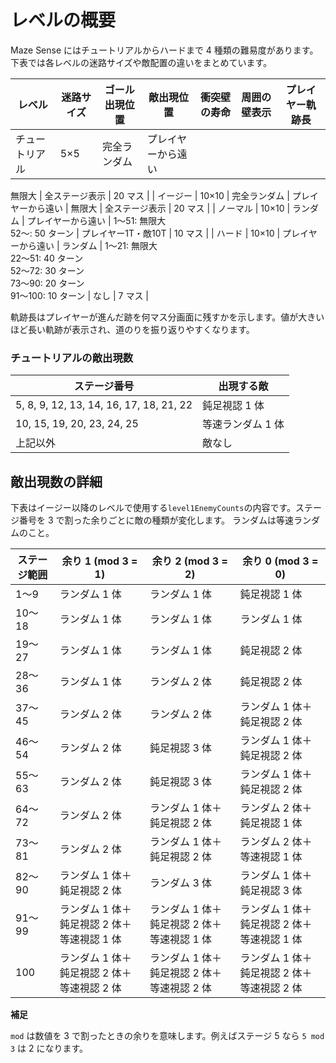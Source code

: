 # レベルの概要

Maze Sense にはチュートリアルからハードまで 4 種類の難易度があります。下表では各レベルの迷路サイズや敵配置の違いをまとめています。

| レベル         | 迷路サイズ | ゴール出現位置           | 敵出現位置         | 衝突壁の寿命                                                                                       | 周囲の壁表示           | プレイヤー軌跡長 |
| -------------- | ---------- | ------------------------ | ------------------ | -------------------------------------------------------------------------------------------------- | ---------------------- | ---------------- |
| チュートリアル | 5×5        | 完全ランダム             | プレイヤーから遠い |
無限大
                   | 全ステージ表示  | 20 マス          |
| イージー       | 10×10      | 完全ランダム             | プレイヤーから遠い | 無限大                                                                                             | 全ステージ表示 | 20 マス          |
| ノーマル       | 10×10      | ランダム                 | プレイヤーから遠い | 1〜51: 無限大<br>52〜: 50 ターン                                                                   | プレイヤー1T・敵10T   | 10 マス          |
| ハード         | 10×10      | プレイヤーから遠い       | ランダム           | 1〜21: 無限大<br>22〜51: 40 ターン<br>52〜72: 30 ターン<br>73〜90: 20 ターン<br>91〜100: 10 ターン | なし                   | 7 マス           |

軌跡長はプレイヤーが進んだ跡を何マス分画面に残すかを示します。値が大きいほど長い軌跡が表示され、道のりを振り返りやすくなります。

### チュートリアルの敵出現数

| ステージ番号                                   | 出現する敵        |
| ---------------------------------------------- | ----------------- |
| 5, 8, 9, 12, 13, 14, 16, 17, 18, 21, 22       | 鈍足視認 1 体     |
| 10, 15, 19, 20, 23, 24, 25                    | 等速ランダム 1 体 |
| 上記以外                                       | 敵なし            |

## 敵出現数の詳細

下表はイージー以降のレベルで使用する`level1EnemyCounts`の内容です。ステージ番号を 3 で割った余りごとに敵の種類が変化します。
ランダムは等速ランダムのこと。

| ステージ範囲 | 余り 1 (mod 3 = 1)                          | 余り 2 (mod 3 = 2)                          | 余り 0 (mod 3 = 0)                          |
| ------------ | ------------------------------------------- | ------------------------------------------- | ------------------------------------------- |
| 1〜9         | ランダム 1 体                               | ランダム 1 体                               | 鈍足視認 1 体                               |
| 10〜18       | ランダム 1 体                               | ランダム 1 体                               | ランダム 1 体                               |
| 19〜27       | ランダム 1 体                               | ランダム 1 体                               | 鈍足視認 2 体                               |
| 28〜36       | ランダム 1 体                               | ランダム 2 体                               | 鈍足視認 2 体                               |
| 37〜45       | ランダム 2 体                               | ランダム 2 体                               | ランダム 1 体＋鈍足視認 2 体                |
| 46〜54       | ランダム 2 体                               | 鈍足視認 3 体                               | ランダム 1 体＋鈍足視認 2 体                |
| 55〜63       | ランダム 2 体                               | 鈍足視認 3 体                               | ランダム 1 体＋鈍足視認 2 体                |
| 64〜72       | ランダム 2 体                               | ランダム 1 体＋鈍足視認 2 体                | ランダム 2 体＋鈍足視認 1 体                |
| 73〜81       | ランダム 2 体                               | ランダム 1 体＋鈍足視認 2 体                | ランダム 2 体＋等速視認 1 体                |
| 82〜90       | ランダム 1 体＋鈍足視認 2 体                | ランダム 3 体                               | ランダム 1 体＋鈍足視認 3 体                |
| 91〜99       | ランダム 1 体＋鈍足視認 2 体＋等速視認 1 体 | ランダム 1 体＋鈍足視認 2 体＋等速視認 1 体 | ランダム 1 体＋鈍足視認 2 体＋等速視認 1 体 |
| 100          | ランダム 1 体＋鈍足視認 2 体＋等速視認 2 体 | ランダム 1 体＋鈍足視認 2 体＋等速視認 2 体 | ランダム 1 体＋鈍足視認 2 体＋等速視認 2 体 |

**補足**

`mod` は数値を 3 で割ったときの余りを意味します。例えばステージ 5 なら `5 mod 3` は 2 になります。
